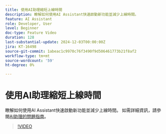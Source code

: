 ```yaml
---
title: 使用AI助理縮短上線時間
description: 瞭解如何使用AI Assistant快速啟動新功能並減少上線時間。
feature: AI Assistant
role: Developer, User
level: Beginner
doc-type: Feature Video
duration: 128
last-substantial-update: 2024-12-03T00:00:00Z
jira: KT-16498
source-git-commit: 1abeac1c9970c76f3490f9d506461773b21f8af2
workflow-type: tm+mt
source-wordcount: '59'
ht-degree: 0%

---
```



# 使用AI助理縮短上線時間

瞭解如何使用AI Assistant快速啟動新功能並減少上線時間。 如需詳細資訊，請參閱[AI助理的問題指南](https://experienceleague.adobe.com/zh-hant/docs/experience-platform/ai-assistant/questions)。

>[!VIDEO](https://video.tv.adobe.com/v/3475941/?captions=chi_hant&learn=on&enablevpops)
